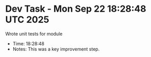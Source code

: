 # Dev Task - Mon Sep 22 18:28:48 UTC 2025
Wrote unit tests for module
- Time: 18:28:48
- Notes: This was a key improvement step.
